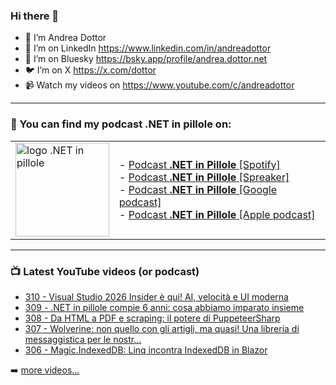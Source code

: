 ### Hi there 👋

- 🖖 I’m Andrea Dottor
- 🔗 I’m on LinkedIn https://www.linkedin.com/in/andreadottor
- 🦋 I’m on Bluesky https://bsky.app/profile/andrea.dottor.net
- 🐦 I’m on X https://x.com/dottor
- 📹 Watch my videos on https://www.youtube.com/c/andreadottor

---

### 📢 You can find my podcast **.NET in pillole** on:
  
<table>
  <tr>
    <td>
      <img src="https://www.dottor.net/images/podcast_logo.png" alt="logo .NET in pillole" width="150" height="150" />
    </td>
    <td>  
- <a href="https://open.spotify.com/show/7jyoG6BBmzvScNOqSpVvQQ?si=XI5bWP2WSNeyuvZjDIVKjw">Podcast <strong>.NET in Pillole</strong> [Spotify]</a><br />
- <a href="https://www.spreaker.com/show/net-in-pillole">Podcast <strong>.NET in Pillole</strong> [Spreaker]</a><br />
- <a href="https://www.google.com/podcasts?feed=aHR0cHM6Ly93d3cuc3ByZWFrZXIuY29tL3Nob3cvMzY4NTM0NC9lcGlzb2Rlcy9mZWVk">Podcast <strong>.NET in Pillole</strong> [Google podcast]</a><br />
- <a href="https://podcasts.apple.com/it/podcast/net-in-pillole/id1478648398">Podcast <strong>.NET in Pillole</strong> [Apple podcast]</a><br />
    </td>
  </tr>
</table>

---

### 📺 Latest YouTube videos (or podcast)

<!-- YOUTUBE:START -->
- [310 - Visual Studio 2026 Insider è qui! AI, velocità e UI moderna](https://www.youtube.com/watch?v=XYgv7VBocEM)
- [309 - .NET in pillole compie 6 anni: cosa abbiamo imparato insieme](https://www.youtube.com/watch?v=f40Gtc6IOPE)
- [308 - Da HTML a PDF e scraping: il potere di PuppeteerSharp](https://www.youtube.com/watch?v=wbgGKyD-tls)
- [307 - Wolverine: non quello con gli artigli, ma quasi! Una libreria di messaggistica per le nostr...](https://www.youtube.com/watch?v=l9yAyGcKlqg)
- [306 - Magic.IndexedDB: Linq incontra IndexedDB in Blazor](https://www.youtube.com/watch?v=pcYLuYcbA-w)
<!-- YOUTUBE:END -->

➡️ [more videos...](https://www.youtube.com/AndreaDottor)


